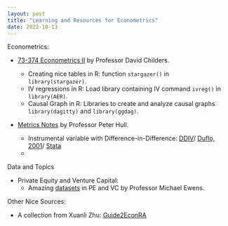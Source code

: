```yaml
---
layout: post
title: "Learning and Resources for Econometrics"
date: 2022-10-13
---
```


Econometrics: 
-   [73-374 Econometrics II](https://donskerclass.github.io/EconometricsII/MultivariateIV.html) by Professor David Childers. 
    -   Creating nice tables in R: function `stargazer()` in `library(stargazer)`.
    -   IV regressions in R: Load library containing IV command `ivreg()` in `library(AER)`.
    -   Causal Graph in R: Libraries to create and analyze causal graphs `library(dagitty)` and `library(ggdag)`.
                             
-   [Metrics Notes](https://about.peterhull.net/metrix) by Professor Peter Hull. 
    -   Instrumental variable with Difference-in-Difference: [DDIV](https://uc9a1fdd2a4ef078d3a743935269.dl.dropboxusercontent.com/cd/0/inline2/Buxh7i39n3OLjplKoFQSiSPr9WKLc8TIWS8b_9TlRBSlyw6oDvtCI_OIlOjEs3A211xKW6BtQ-edFn8PTqUeJV2AorcRaY96skPoQ2w5GFR165PzHmMgbP2Z0oixA1ksuHw2RS8X-BiqzYxDyXQYcr5XFY2EVOtDEh6xoXtz89rHQHjTZZR1KLQlvRnBdHd-kz2vzJoSTkivWZtrTdOh0Au8XZ-lxCsoBShWzd4BdaTimeUuRJJHL-YIKDg0J5JclieygH8ItxYJg8iR_SFPfUYkzpJTD7a5jEFzk1cYCiJECb4vNL_bkYOvH-AVNhrtUQQjQCWNCQBU9haIOKC-X_Y5GXrd8TxN2vnPL6dl3-oCyu5yDmoRWsXeNt2bhqt_YrDw_NA70FEGsj_L65D5YPaXNPcMPeq7iXFsD0R5vsy8xw/file#)/ [Duflo, 2001](https://www.jstor.org/stable/2677813)/ [Stata](https://www.stata.com/manuals13/xtxtivreg.pdf)
    -   


Data and Topics
-   Private Equity and Venture Capital: 
    -   Amazing [datasets]([https://michaelewens.com](https://privatepublicmkts.com/data-sources/)) in PE and VC by Professor Michael Ewens.

Other Nice Sources: 
-  A collection from Xuanli Zhu: [Guide2EconRA]([README.md](https://github.com/hongyileoxu/Guide2EconRA_update/blob/7a12be4d321be6ea318c39096703fbcfdb0b6cd6/README.md)https://github.com/hongyileoxu/Guide2EconRA_update/blob/7a12be4d321be6ea318c39096703fbcfdb0b6cd6/README.md)

